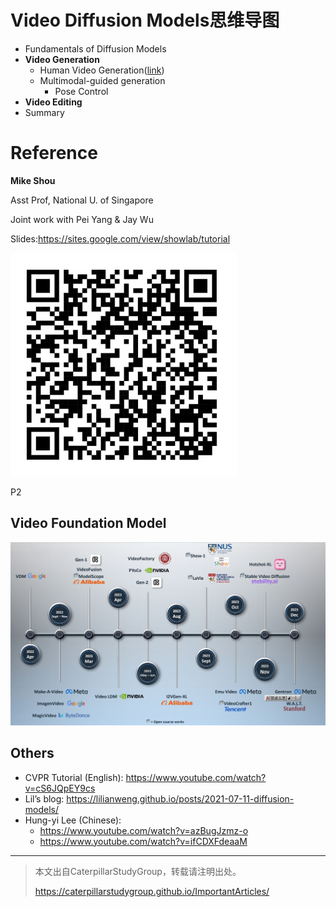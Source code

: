 # Video Diffusion Models思维导图

- Fundamentals of Diffusion Models
- **Video Generation**
    - Human Video Generation([link](../HumanVideoGeneration.md))
    - Multimodal-guided generation
        - Pose Control
- **Video Editing**
- Summary


# Reference

**Mike Shou**   

Asst Prof, National U. of Singapore   

Joint work with Pei Yang & Jay Wu   

Slides:<https://sites.google.com/view/showlab/tutorial> 

![](../assets/08-001.png)


P2  
## Video Foundation Model  

![](../assets/08-01.png)


## Others

 - CVPR Tutorial (English): <https://www.youtube.com/watch?v=cS6JQpEY9cs>   
 - Lil’s blog: <https://lilianweng.github.io/posts/2021-07-11-diffusion-models/>   
 - Hung-yi Lee (Chinese):    
    - <https://www.youtube.com/watch?v=azBugJzmz-o>   
    - <https://www.youtube.com/watch?v=ifCDXFdeaaM>   
    
---------------------------------------
> 本文出自CaterpillarStudyGroup，转载请注明出处。
>
> https://caterpillarstudygroup.github.io/ImportantArticles/